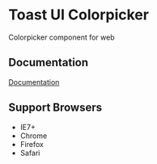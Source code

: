 # Toast UI Colorpicker

Colorpicker component for web

## Documentation

[Documentation](/wiki/Home)

## Support Browsers

- IE7+
- Chrome
- Firefox
- Safari
